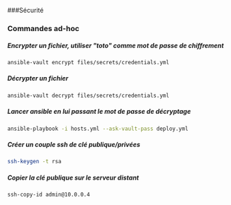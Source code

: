 ###Sécurité

### Commandes ad-hoc
##### Encrypter un fichier, utiliser "toto" comme mot de passe de chiffrement
```bash
ansible-vault encrypt files/secrets/credentials.yml
```

##### Décrypter un fichier
```bash
ansible-vault decrypt files/secrets/credentials.yml
```

##### Lancer ansible en lui passant le mot de passe de décryptage
```bash
ansible-playbook -i hosts.yml --ask-vault-pass deploy.yml
```

##### Créer un couple ssh de clé publique/privées
```bash
ssh-keygen -t rsa
```

##### Copier la clé publique sur le serveur distant
```bash
ssh-copy-id admin@10.0.0.4
```